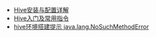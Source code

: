 <!-- docs/_sidebar.md -->
- [Hive安装与配置详解](/大数据/Hive/doc/Hive安装与配置详解.md)
- [Hive入门及常用指令](/大数据/Hive/doc/Hive入门及常用指令.md)
- [hive环境搭建提示 java.lang.NoSuchMethodError](/大数据/Hive/doc/hive环境搭建提示java.lang.NoSuchMethodError.md)



